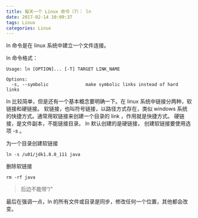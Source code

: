 ```yaml
---
title: 每天一个 Linux 命令（7）： ln
date: 2017-02-14 10:09:37
tags: Linux
categories: Linux
---
```


ln 命令是在 linux 系统中建立一个文件连接。

<!-- more -->

ln 命令格式：

```
Usage: ln [OPTION]... [-T] TARGET LINK_NAME

Options:
  -s, --symbolic              make symbolic links instead of hard links
```

ln 比较简单，但是还有一个基本概念要明确一下。在 linux 系统中链接分两种，软链接和硬链接。
软链接，也叫符号链接，以路径方式存在，类似 windows 系统的快捷方式。通常用软链接来创建一个目录的 link ，作用就是快捷方式。
硬链接，是文件副本，不能链接目录。
ln 默认创建的是硬链接， 创建软链接要使用选项 -s 。

为一个目录创建软链接
```
ln -s /u01/jdk1.8.0_111 java
```

删除软链接
```
rm -rf java
```
>后边不能带“/”

最后在强调一点，ln 的所有文件或目录是同步，修改任何一个位置，其他都会改变。
